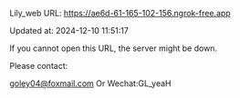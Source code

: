 Lily_web URL: https://ae6d-61-165-102-156.ngrok-free.app

Updated at: 2024-12-10 11:51:17

If you cannot open this URL, the server might be down.

Please contact: 

goley04@foxmail.com Or Wechat:GL_yeaH
